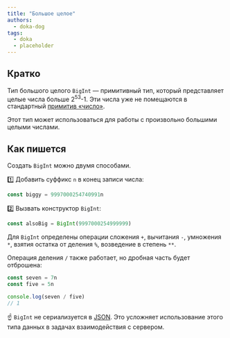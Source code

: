 ```yaml
---
title: "Большое целое"
authors:
  - doka-dog
tags:
  - doka
  - placeholder
---
```


## Кратко

Тип большого целого `BigInt` — примитивный тип, который представляет целые числа больше 2<sup>53</sup>-1. Эти числа уже не помещаются в стандартный [примитив «число»](/js/number).

Этот тип может использоваться для работы с произвольно большими целыми числами.

## Как пишется

Создать `BigInt` можно двумя способами.

1️⃣ Добавить суффикс `n` в конец записи числа:

```js
const biggy = 9997000254740991n
```

2️⃣ Вызвать конструктор `BigInt`:

```js
const alsoBig = BigInt(9997000254999999)
```

Для `BigInt` определены операции сложения `+`, вычитания `-`, умножения `*`, взятия остатка от деления `%`, возведение в степень `**`.

Операция деления `/` также работает, но дробная часть будет отброшена:

```js
const seven = 7n
const five = 5n

console.log(seven / five)
// 1
```

<aside>

☝️ `BigInt` не сериализуется в [JSON](/tools/json). Это усложняет использование этого типа данных в задачах взаимодействия с сервером.

</aside>
